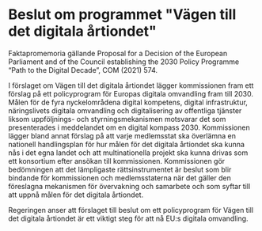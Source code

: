 # Beslut om programmet "Vägen till det digitala årtiondet"

Faktapromemoria gällande Proposal for a Decision of the European Parliament and of the Council establishing the 2030 Policy Programme “Path to the Digital Decade”, COM (2021) 574.

I förslaget om Vägen till det digitala årtiondet lägger kommissionen fram ett förslag på ett policyprogram för Europas digitala omvandling fram till 2030. Målen för de fyra nyckelområdena digital kompetens, digital infrastruktur, näringslivets digitala omvandling och digitalisering av offentliga tjänster liksom uppföljnings- och styrningsmekanismen motsvarar det som presenterades i meddelandet om en digital kompass 2030. Kommissionen lägger bland annat förslag på att varje medlemsstat ska överlämna en nationell handlingsplan för hur målen för det digitala årtiondet ska kunna nås i det egna landet och att multinationella projekt ska kunna drivas som ett konsortium efter ansökan till kommissionen. Kommissionen gör bedömningen att det lämpligaste rättsinstrumentet är beslut som blir bindande för kommissionen och medlemsstaterna när det gäller den föreslagna mekanismen för övervakning och samarbete och som syftar till att uppnå målen för det digitala årtiondet.

Regeringen anser att förslaget till beslut om ett policyprogram för Vägen till det digitala årtiondet är ett viktigt steg för att nå EU:s digitala omvandling.
